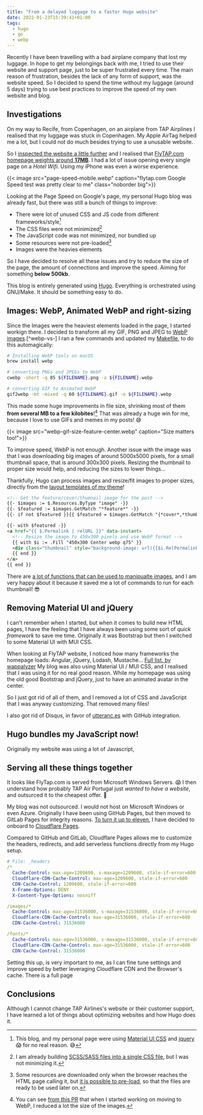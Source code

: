 ```yaml
---
title: "From a delayed luggage to a faster Hugo website"
date: 2022-01-23T15:39:41+01:00
tags:
  - hugo
  - go
  - webp
---
```

Recently I have been travelling with a bad airplane company that lost my 
luggage. In hope to get my belongings back with me, I tried to use their
website and support page, just to be super frustrated every time. The main
reason of frustration, besides the lack of any form of support, was the 
website speed. So I decided to spend the time without my luggage (around 5 days)
trying to use best practices to improve the speed of my own website and blog.

<!--more-->

## Investigations
On my way to Recife, from Copenhagen, on an airplane from TAP Airplines I 
realised that my luggage was stuck in Copenhagen. My Apple AirTag helped me a 
lot, but I could not do much besides trying to use a unusable website.

So I [inspected the website a little further](https://pagespeed.web.dev/report?url=http%3A%2F%2Fflytap.com%2F) 
and I realised that [FlyTAP.com homepage weights around **17MB**](flytap.com-size.webp). 
I had a lot of issue opening every single page on a _Hotel Wifi_. Using my 
iPhone was even a worse experience.

{{< image src="page-speed-mobile.webp" caption="flytap.com Google Speed test was pretty clear to me" class="noborder big">}}

Looking at the Page Speed on Google's page, my personal Hugo blog was already 
fast, but there was still a bunch of things to improve:

* There were lot of unused CSS and JS code from different frameworks/style[^deps-fix]
* The CSS files were not minimized[^css-fix]
* The JavaScript code was not minimized, nor bundled up
* Some resources were not pre-loaded[^preload]
* Images were the heavies elements

So I have decided to resolve all these issues and try to reduce the size of the
page, the amount of connections and improve the speed. Aiming for something 
**below 500kb**.

This blog is entirely generated using [Hugo](https://gohugo.io). 
Everything is orchestrated using GNU/Make. It should be something 
easy to do.

[^css-fix]: I am already building 
[SCSS/SASS files into a single CSS file](https://gitlab.com/koalalorenzo/blog/-/blob/dc77e8d2ae9d6de9db8fc23b4539aec6fc15cbb5/layouts/partials/head.html#L30), 
but I was not minimizing it.

[^deps-fix]: This blog, and my personal page were using 
[Material UI CSS](https://www.muicss.com/) and [jquery](https://jquery.com/) 😱 
for no real reason. 😅

[^preload]: Some resources are downloaded only when the browser reaches the 
HTML page calling it, but [it is possible to pre-load](https://developer.mozilla.org/en-US/docs/Web/HTML/Link_types/preload),
so that the files are ready to be used later on.

## Images: WebP, Animated WebP and right-sizing
Since the Images were the heaviest elements loaded in the page, I started 
workign there. I decided to transform all my GIF, PNG and JPEG to [WebP images](https://en.wikipedia.org/wiki/WebP).[^webp-vs-]
I ran a few commands and updated my [Makefile](https://gitlab.com/koalalorenzo/blog/-/blob/dc77e8d2ae9d6de9db8fc23b4539aec6fc15cbb5/Makefile#L44), to do this automagically:

```bash
# Installing WebP tools on macOS
brew install webp

# converting PNGs and JPEGs to WebP
cwebp -short -q 85 ${FILENAME}.png -o ${FILENAME}.webp

# converting GIF to Animated WebP
gif2webp -mt -mixed -q 60 ${FILENAME}.gif -o ${FILENAME}.webp
```

This made some huge improvements in file size, shrinking most of them **from 
several MB to a few kilobites**![^size-image-changes] That was already a huge 
win for me, because I love to use GIFs and memes in my posts! 😅

[^size-image-changes]: You can see [from this PR](https://gitlab.com/koalalorenzo/blog/-/merge_requests/4/diffs#3fa76e96f26c99e5110e368f3bbed165427a47e1) that when I started working on
moving to WebP, I reduced a lot the size of the images.

{{< image src="webp-gif-size-feature-center.webp" caption="Size matters too!">}}

To improve speed, WebP is not enough. Another issue with the image was that
I was downloading big images of around 5000x5000 pixels, for a small thumbnail
space, that is around 300x300 pixels. Resizing the thumbnail to proper size
would help, and reducing the sizes to lower things... 

Thankfully, Hugo can process images and resize/fit images to proper sizes, 
directly from the [layout templates of my theme](https://gitlab.com/koalalorenzo/blog/-/blob/dc77e8d2ae9d6de9db8fc23b4539aec6fc15cbb5/layouts/_default/page-short.html#L15)!

```html
<!-- Get the feature/cover/thumnail image for the post -->
{{- $images := $.Resources.ByType "image" -}}
{{- $featured := $images.GetMatch "*feature*" -}}
{{- if not $featured }}{{ $featured = $images.GetMatch "{*cover*,*thumbnail*}" }}{{ end -}}    

{{- with $featured -}}
<a href="{{ $.Permalink | relURL }}" data-instant>
  <!-- Resize the image to 450x300 pixels and use WebP format -->
  {{ with $i := .Fill "450x300 Center webp q75" }}
  <div class="thumbnail" style="background-image: url({{$i.RelPermalink}});"></div>
  {{ end }}
</a>
{{ end }}
```

There are [a lot of functions that can be used to manipualte images](https://gohugo.io/content-management/image-processing/), 
and I am very happy about it because it saved me a lot of commands to 
run for each thumbnail! 😎 

## Removing Material UI and jQuery
I can't remember when I started, but  when it comes to build new HTML pages, 
I have the feeling that I have always been using some sort of _quick framework_ 
to save me time. Originally it was Bootstrap but then I switched to some 
Material UI with MUI CSS.

When looking at FlyTAP website, I noticed how many frameworks the homepage 
loads: Angular, jQuery, Lodash, Mustache...  [Full list, by wappalyzer](wappalyzer_flytap-com.csv)
My blog was also using Material UI / MUI CSS, and I realised that I was using
it for no real good reason. While my homepage was using the old good Bootstrap 
and jQuery, just to have an animated avatar in the center.

So I just got rid of all of them, and I removed a lot of CSS and JavaScript that
I was anyway customizing. That removed many files!

I also got rid of Disqus, in favor of [utteranc.es](utteranc.es) with GitHub
integration.

## Hugo bundles my JavaScript now!
Originally my website was using a lot of Javascript, 

## Serving all these things together
It looks like FlyTap.com is served from Microsoft Windows Servers. 😱 I then 
understand how probably TAP Air Portugal just _wanted to have a website_, and
outsurced it to the cheapest offer. 💸 

My blog was not outsourced. I would not host on Microsoft Windows or even Azure.
Originally I have been using GitHub Pages, but then moved to GitLab Pages for 
integrity reasons. [To turn it up to eleven](https://en.wikipedia.org/wiki/Up_to_eleven), 
I have decided to onboard to [Cloudflare Pages](https://pages.dev).

Compared to GitHub and GitLab, Cloudflare Pages allows me to customize
the headers, redirects, and add serverless functions directly from my Hugo
setup.

```yaml
# File: _headers
/*
  Cache-Control: max-age=1209600, s-maxage=1209600, stale-if-error=600
  Cloudflare-CDN-Cache-Control: max-age=1209600, stale-if-error=600
  CDN-Cache-Control: 1209600, stale-if-error=600
  X-Frame-Options: DENY
  X-Content-Type-Options: nosniff

/images/*
  Cache-Control: max-age=31536000, s-maxage=31536000, stale-if-error=600
  Cloudflare-CDN-Cache-Control: max-age=31536000, stale-if-error=600
  CDN-Cache-Control: 31536000

/fonts/*
  Cache-Control: max-age=31536000, s-maxage=31536000, stale-if-error=600
  Cloudflare-CDN-Cache-Control: max-age=31536000, stale-if-error=600
  CDN-Cache-Control: 31536000
```

Setting this up, is very important to me, as I can fine tune settings and 
improve speed by better leveraging Cloudflare CDN and the Browser's cache.
There is a full page 

## Conclusions
Although I cannot change TAP Airlines's website or their customer support, I
have learned a lot of things about optimizing websites and how Hugo does it.
